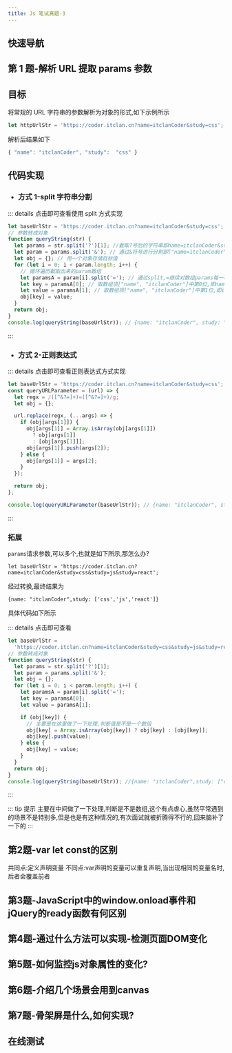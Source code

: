 ```yaml
---
title: Js 笔试真题-3
---
```


## 快速导航

<TOC />

## 第 1 题-解析 URL 提取 params 参数

## 目标

将常规的 URL 字符串的参数解析为对象的形式,如下示例所示

```js
let httpUrlStr = 'https://coder.itclan.cn?name=itclanCoder&study=css';
```

解析后结果如下

```js
{ "name": "itclanCoder", "study":  "css" }
```

<parseurl-parseUrl :url="`https://coder.itclan.cn?name=itclanCoder&study=css`" />

## 代码实现

- ### 方式 1-split 字符串分割

::: details 点击即可查看使用 split 方式实现

```js
let baseUrlStr = 'https://coder.itclan.cn?name=itclanCoder&study=css';
// 参数转成对象
function queryString(str) {
  let params = str.split('?')[1]; //截取?号后的字符串即name=itclanCoder&study=css
  let param = params.split('&'); // 通过&符号进行分割即["name=itclanCoder", "study=css"]
  let obj = {}; // 用一个对象存储目标值
  for (let i = 0; i < param.length; i++) {
    // 循环遍历截取出来的param数组
    let paramsA = param[i].split('='); // 通过split,=继续对数组params每一项进行分割,生成数组["name", "itclanCoder"]
    let key = paramsA[0]; // 取数组项["name", "itclanCoder"]中第0位,即name
    let value = paramsA[1]; // 取数组项["name", "itclanCoder"]中第1位,即itclanCoder
    obj[key] = value;
  }
  return obj;
}
console.log(queryString(baseUrlStr)); // {name: "itclanCoder", study: "css"]}
```

:::

- ### 方式 2-正则表达式

::: details 点击即可查看正则表达式方式实现

```js
let baseUrlStr = 'https://coder.itclan.cn?name=itclanCoder&study=css';
const queryURLParameter = (url) => {
  let regx = /([^&?=]+)=([^&?=]+)/g;
  let obj = {};

  url.replace(regx, (...args) => {
    if (obj[args[1]]) {
      obj[args[1]] = Array.isArray(obj[args[1]])
        ? obj[args[1]]
        : [obj[args[1]]];
      obj[args[1]].push(args[2]);
    } else {
      obj[args[1]] = args[2];
    }
  });

  return obj;
};

console.log(queryURLParameter(baseUrlStr)); // {name: "itclanCoder", study: "css"}
```

:::

### 拓展

`params`请求参数,可以多个,也就是如下所示,那怎么办?

```
let baseUrlStr = 'https://coder.itclan.cn?name=itclanCoder&study=css&study=js&study=react';
```

经过转换,最终结果为

```
{name: "itclanCoder",study: ['css','js','react']}
```

具体代码如下所示

::: details 点击即可查看

```js
let baseUrlStr =
  'https://coder.itclan.cn?name=itclanCoder&study=css&study=js&study=react';
// 参数转成对象
function queryString(str) {
  let params = str.split('?')[1];
  let param = params.split('&');
  let obj = {};
  for (let i = 0; i < param.length; i++) {
    let paramsA = param[i].split('=');
    let key = paramsA[0];
    let value = paramsA[1];

    if (obj[key]) {
      // 主要是在这里做了一下处理,判断值是不是一个数组
      obj[key] = Array.isArray(obj[key]) ? obj[key] : [obj[key]];
      obj[key].push(value);
    } else {
      obj[key] = value;
    }
  }
  return obj;
}
console.log(queryString(baseUrlStr)); //{name: "itclanCoder",study: ["css", "js", "react"]}
```

:::

::: tip 提示
主要在中间做了一下处理,判断是不是数组,这个有点虐心,虽然平常遇到的场景不是特别多,但是也是有这种情况的,有次面试就被折腾得不行的,回来脑补了一下的
:::

## 第2题-var let const的区别

共同点:定义声明变量
不同点:var声明的变量可以重复声明,当出现相同的变量名时,后者会覆盖前者


## 第3题-JavaScript中的window.onload事件和jQuery的ready函数有何区别

## 第4题-通过什么方法可以实现-检测页面DOM变化

## 第5题-如何监控js对象属性的变化?

## 第6题-介绍几个场景会用到canvas

## 第7题-骨架屏是什么,如何实现?


## 在线测试

<iframe-lineTestCode />

<parseurl-parseUrl :url="`https://coder.itclan.cn?name=itclanCoder&study=css&study=js&study=react`" />

<footer-FooterLink :isShareLink="true" :isDaShang="true" />
